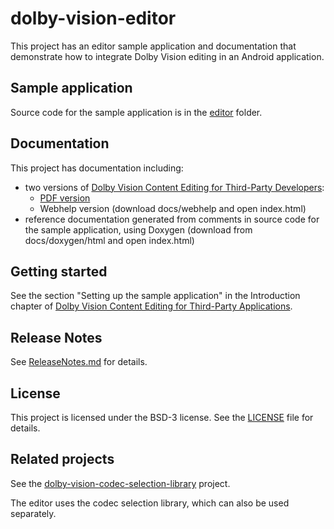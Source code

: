 # dolby-vision-editor

This project has an editor sample application and documentation that demonstrate how to integrate Dolby Vision editing in an Android application.  

## Sample application 

Source code for the sample application is in the [editor](https://github.com/DolbyLaboratories/dolby-vision-editor/tree/main/editor) folder.

## Documentation
 
This project has documentation including:

- two versions of <u>Dolby Vision Content Editing for Third-Party Developers</u>:
    - [PDF version](https://github.com/DolbyLaboratories/dolby-vision-editor/tree/main/docs/pdf/DolbyVisionContentEditingForThirdPartyDevelopers202305.pdf)
    - Webhelp version (download docs/webhelp and open index.html)
- reference documentation generated from comments in source code for the sample application, using Doxygen (download from docs/doxygen/html and open index.html)

## Getting started

See the section "Setting up the sample application" in the Introduction chapter of [Dolby Vision Content Editing for Third-Party Applications](https://github.com/DolbyLaboratories/dolby-vision-editor/tree/main/docs/pdf/DolbyVisionContentEditingForThirdPartyDevelopers202305.pdf).

## Release Notes 

See [ReleaseNotes.md](https://github.com/DolbyLaboratories/dolby-vision-editor/tree/main/ReleaseNotes.md) for details.

## License

This project is licensed under the BSD-3 license.  See the [LICENSE](https://github.com/DolbyLaboratories/dolby-vision-editor/tree/main/LICENSE) file for details.

## Related projects

See the [dolby-vision-codec-selection-library](https://github.com/DolbyLaboratories/dolby-vision-codec-selection-library) project.  

The editor uses the codec selection library, which can also be used separately.